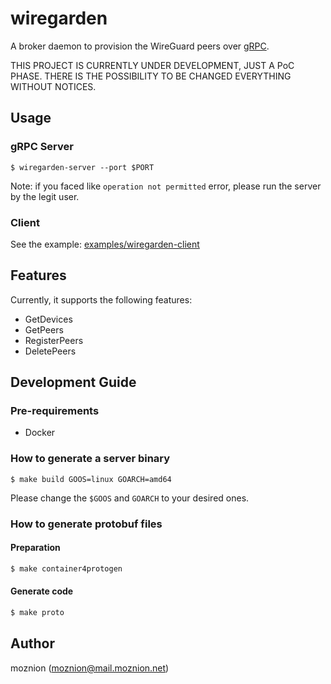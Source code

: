 # wiregarden

A broker daemon to provision the WireGuard peers over [gRPC](https://grpc.io/).

THIS PROJECT IS CURRENTLY UNDER DEVELOPMENT, JUST A PoC PHASE.
THERE IS THE POSSIBILITY TO BE CHANGED EVERYTHING WITHOUT NOTICES.

## Usage

### gRPC Server

```
$ wiregarden-server --port $PORT
```

Note: if you faced like `operation not permitted` error, please run the server by the legit user.

### Client

See the example: [examples/wiregarden-client](https://github.com/moznion/wiregarden/tree/main/examples/wiregarden-client)

## Features

Currently, it supports the following features:

- GetDevices
- GetPeers
- RegisterPeers
- DeletePeers

## Development Guide

### Pre-requirements

- Docker

### How to generate a server binary

```
$ make build GOOS=linux GOARCH=amd64
```

Please change the `$GOOS` and `GOARCH` to your desired ones.

### How to generate protobuf files

#### Preparation

```sh
$ make container4protogen
```

#### Generate code

```sh
$ make proto
```

## Author

moznion (<moznion@mail.moznion.net>)

